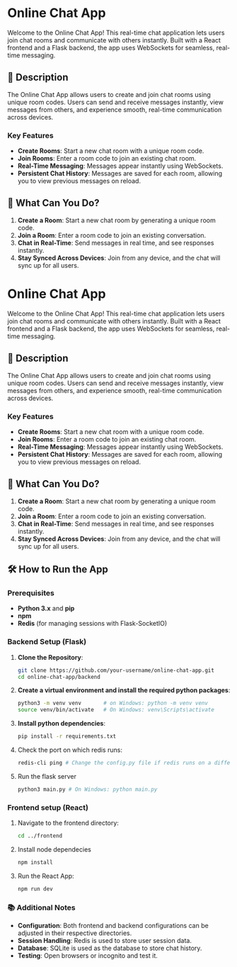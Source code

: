 # Online Chat App

Welcome to the Online Chat App! This real-time chat application lets users join chat rooms and communicate with others instantly. Built with a React frontend and a Flask backend, the app uses WebSockets for seamless, real-time messaging.

## 📜 Description

The Online Chat App allows users to create and join chat rooms using unique room codes. Users can send and receive messages instantly, view messages from others, and experience smooth, real-time communication across devices. 

### Key Features

- **Create Rooms**: Start a new chat room with a unique room code.
- **Join Rooms**: Enter a room code to join an existing chat room.
- **Real-Time Messaging**: Messages appear instantly using WebSockets.
- **Persistent Chat History**: Messages are saved for each room, allowing you to view previous messages on reload.

## 🚀 What Can You Do?

1. **Create a Room**: Start a new chat room by generating a unique room code.
2. **Join a Room**: Enter a room code to join an existing conversation.
3. **Chat in Real-Time**: Send messages in real time, and see responses instantly.
4. **Stay Synced Across Devices**: Join from any device, and the chat will sync up for all users.

# Online Chat App

Welcome to the Online Chat App! This real-time chat application lets users join chat rooms and communicate with others instantly. Built with a React frontend and a Flask backend, the app uses WebSockets for seamless, real-time messaging.

## 📜 Description

The Online Chat App allows users to create and join chat rooms using unique room codes. Users can send and receive messages instantly, view messages from others, and experience smooth, real-time communication across devices. 

### Key Features

- **Create Rooms**: Start a new chat room with a unique room code.
- **Join Rooms**: Enter a room code to join an existing chat room.
- **Real-Time Messaging**: Messages appear instantly using WebSockets.
- **Persistent Chat History**: Messages are saved for each room, allowing you to view previous messages on reload.

## 🚀 What Can You Do?

1. **Create a Room**: Start a new chat room by generating a unique room code.
2. **Join a Room**: Enter a room code to join an existing conversation.
3. **Chat in Real-Time**: Send messages in real time, and see responses instantly.
4. **Stay Synced Across Devices**: Join from any device, and the chat will sync up for all users.

## 🛠 How to Run the App

### Prerequisites

- **Python 3.x** and **pip**
- **npm**
- **Redis** (for managing sessions with Flask-SocketIO)

### Backend Setup (Flask)

1. **Clone the Repository**:
    ```bash
    git clone https://github.com/your-username/online-chat-app.git
    cd online-chat-app/backend

2. **Create a virtual environment and install the required python packages**:
    ```bash
    python3 -m venv venv       # on Windows: python -m venv venv
    source venv/bin/activate   # On Windows: venv\Scripts\activate

3. **Install python dependencies**:
    ```bash
    pip install -r requirements.txt

4. Check the port on which redis runs:
    ```bash
    redis-cli ping # Change the config.py file if redis runs on a different port for you

5. Run the flask server
    ```bash
    python3 main.py # On Windows: python main.py

### Frontend setup (React)

1. Navigate to the frontend directory:
    ```bash
    cd ../frontend

2. Install node dependecies
    ```bash
    npm install

3. Run the React App:
    ```bash
    npm run dev


### 📚 Additional Notes

  - **Configuration**: Both frontend and backend configurations can be adjusted in their respective directories.
  - **Session Handling**: Redis is used to store user session data.
  - **Database**: SQLite is used as the database to store chat history.
  - **Testing**: Open browsers or incognito and test it.
